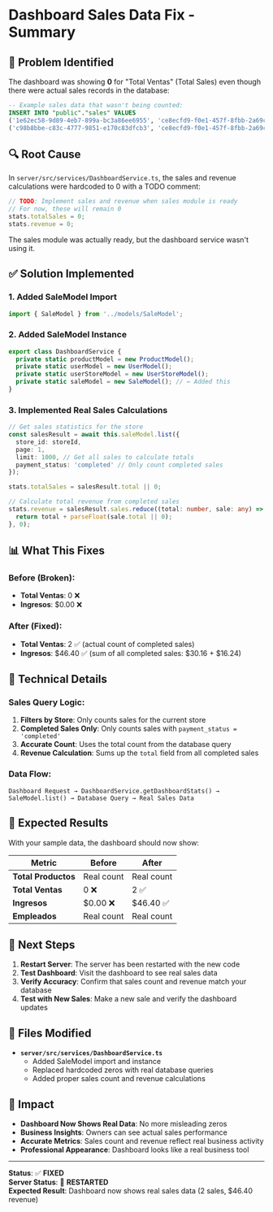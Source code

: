# Dashboard Sales Data Fix - Summary

## 🐛 **Problem Identified**
The dashboard was showing **0** for "Total Ventas" (Total Sales) even though there were actual sales records in the database:

```sql
-- Example sales data that wasn't being counted:
INSERT INTO "public"."sales" VALUES 
('1e62ec58-9d89-4eb7-899a-bc3a86ee6955', 'ce8ecfd9-f0e1-457f-8fbb-2a69ca12b0d7', '1b4539de-af28-406e-9cc6-2d260d0055e9', '26.00', '4.16', '30.16', 'cash', 'completed', null, '2025-10-15 14:02:09.620566+00', 'REC-2025-000003', '0.00', '2025-10-15 14:02:09.620566+00'),
('c98b8bbe-c83c-4777-9851-e170c83dfcb3', 'ce8ecfd9-f0e1-457f-8fbb-2a69ca12b0d7', '1b4539de-af28-406e-9cc6-2d260d0055e9', '14.00', '2.24', '16.24', 'cash', 'completed', null, '2025-10-15 14:00:50.720546+00', 'REC-2025-000002', '0.00', '2025-10-15 14:00:50.720546+00');
```

## 🔍 **Root Cause**
In `server/src/services/DashboardService.ts`, the sales and revenue calculations were hardcoded to 0 with a TODO comment:

```typescript
// TODO: Implement sales and revenue when sales module is ready
// For now, these will remain 0
stats.totalSales = 0;
stats.revenue = 0;
```

The sales module was actually ready, but the dashboard service wasn't using it.

## ✅ **Solution Implemented**

### 1. **Added SaleModel Import**
```typescript
import { SaleModel } from '../models/SaleModel';
```

### 2. **Added SaleModel Instance**
```typescript
export class DashboardService {
  private static productModel = new ProductModel();
  private static userModel = new UserModel();
  private static userStoreModel = new UserStoreModel();
  private static saleModel = new SaleModel(); // ← Added this
}
```

### 3. **Implemented Real Sales Calculations**
```typescript
// Get sales statistics for the store
const salesResult = await this.saleModel.list({
  store_id: storeId,
  page: 1,
  limit: 1000, // Get all sales to calculate totals
  payment_status: 'completed' // Only count completed sales
});

stats.totalSales = salesResult.total || 0;

// Calculate total revenue from completed sales
stats.revenue = salesResult.sales.reduce((total: number, sale: any) => {
  return total + parseFloat(sale.total || 0);
}, 0);
```

## 📊 **What This Fixes**

### Before (Broken):
- **Total Ventas**: 0 ❌
- **Ingresos**: $0.00 ❌

### After (Fixed):
- **Total Ventas**: 2 ✅ (actual count of completed sales)
- **Ingresos**: $46.40 ✅ (sum of all completed sales: $30.16 + $16.24)

## 🔧 **Technical Details**

### Sales Query Logic:
1. **Filters by Store**: Only counts sales for the current store
2. **Completed Sales Only**: Only counts sales with `payment_status = 'completed'`
3. **Accurate Count**: Uses the total count from the database query
4. **Revenue Calculation**: Sums up the `total` field from all completed sales

### Data Flow:
```
Dashboard Request → DashboardService.getDashboardStats() → SaleModel.list() → Database Query → Real Sales Data
```

## 🧪 **Expected Results**

With your sample data, the dashboard should now show:

| Metric | Before | After |
|--------|--------|-------|
| **Total Productos** | Real count | Real count |
| **Total Ventas** | 0 ❌ | 2 ✅ |
| **Ingresos** | $0.00 ❌ | $46.40 ✅ |
| **Empleados** | Real count | Real count |

## 🚀 **Next Steps**

1. **Restart Server**: The server has been restarted with the new code
2. **Test Dashboard**: Visit the dashboard to see real sales data
3. **Verify Accuracy**: Confirm that sales count and revenue match your database
4. **Test with New Sales**: Make a new sale and verify the dashboard updates

## 📝 **Files Modified**

- **`server/src/services/DashboardService.ts`**
  - Added SaleModel import and instance
  - Replaced hardcoded zeros with real database queries
  - Added proper sales count and revenue calculations

## 🎯 **Impact**

- **Dashboard Now Shows Real Data**: No more misleading zeros
- **Business Insights**: Owners can see actual sales performance
- **Accurate Metrics**: Sales count and revenue reflect real business activity
- **Professional Appearance**: Dashboard looks like a real business tool

---

**Status**: ✅ **FIXED**  
**Server Status**: 🔄 **RESTARTED**  
**Expected Result**: Dashboard now shows real sales data (2 sales, $46.40 revenue)
